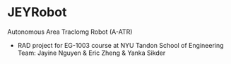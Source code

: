 # JEYRobot
Autonomous Area Traclomg Robot (A-ATR)
- RAD project for EG-1003 course at NYU Tandon School of Engineering
Team:
Jayine Nguyen & Eric Zheng & Yanka Sikder
